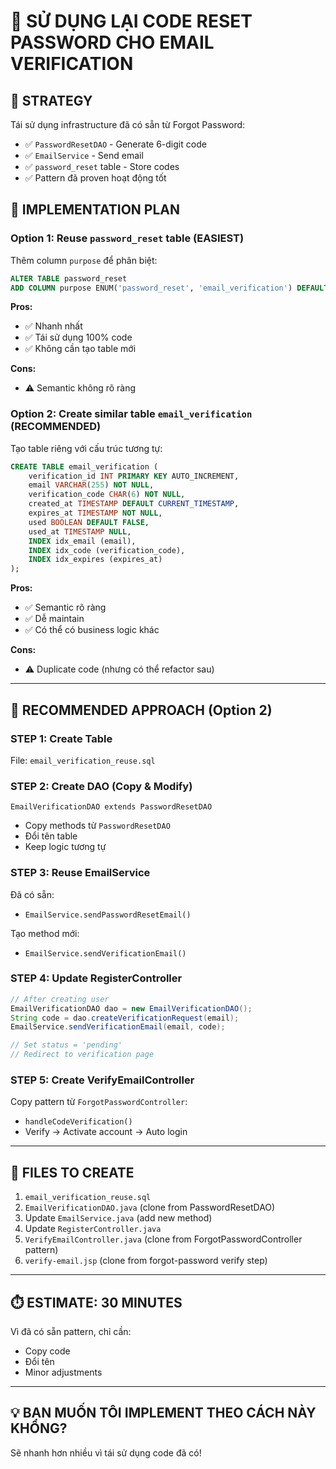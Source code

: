 # 📧 **SỬ DỤNG LẠI CODE RESET PASSWORD CHO EMAIL VERIFICATION**

## 🎯 **STRATEGY**

Tái sử dụng infrastructure đã có sẵn từ Forgot Password:
- ✅ `PasswordResetDAO` - Generate 6-digit code
- ✅ `EmailService` - Send email  
- ✅ `password_reset` table - Store codes
- ✅ Pattern đã proven hoạt động tốt

## 🔧 **IMPLEMENTATION PLAN**

### **Option 1: Reuse `password_reset` table (EASIEST)**

Thêm column `purpose` để phân biệt:
```sql
ALTER TABLE password_reset 
ADD COLUMN purpose ENUM('password_reset', 'email_verification') DEFAULT 'password_reset';
```

**Pros:**
- ✅ Nhanh nhất
- ✅ Tái sử dụng 100% code
- ✅ Không cần tạo table mới

**Cons:**
- ⚠️ Semantic không rõ ràng

### **Option 2: Create similar table `email_verification` (RECOMMENDED)**

Tạo table riêng với cấu trúc tương tự:
```sql
CREATE TABLE email_verification (
    verification_id INT PRIMARY KEY AUTO_INCREMENT,
    email VARCHAR(255) NOT NULL,
    verification_code CHAR(6) NOT NULL,
    created_at TIMESTAMP DEFAULT CURRENT_TIMESTAMP,
    expires_at TIMESTAMP NOT NULL,
    used BOOLEAN DEFAULT FALSE,
    used_at TIMESTAMP NULL,
    INDEX idx_email (email),
    INDEX idx_code (verification_code),
    INDEX idx_expires (expires_at)
);
```

**Pros:**
- ✅ Semantic rõ ràng
- ✅ Dễ maintain
- ✅ Có thể có business logic khác

**Cons:**
- ⚠️ Duplicate code (nhưng có thể refactor sau)

---

## 🚀 **RECOMMENDED APPROACH (Option 2)**

### **STEP 1: Create Table**

File: `email_verification_reuse.sql`

### **STEP 2: Create DAO (Copy & Modify)**

`EmailVerificationDAO extends PasswordResetDAO`
- Copy methods từ `PasswordResetDAO`
- Đổi tên table
- Keep logic tương tự

### **STEP 3: Reuse EmailService**

Đã có sẵn:
- `EmailService.sendPasswordResetEmail()`

Tạo method mới:
- `EmailService.sendVerificationEmail()`

### **STEP 4: Update RegisterController**

```java
// After creating user
EmailVerificationDAO dao = new EmailVerificationDAO();
String code = dao.createVerificationRequest(email);
EmailService.sendVerificationEmail(email, code);

// Set status = 'pending'
// Redirect to verification page
```

### **STEP 5: Create VerifyEmailController**

Copy pattern từ `ForgotPasswordController`:
- `handleCodeVerification()`
- Verify → Activate account → Auto login

---

## 📁 **FILES TO CREATE**

1. `email_verification_reuse.sql`
2. `EmailVerificationDAO.java` (clone from PasswordResetDAO)
3. Update `EmailService.java` (add new method)
4. Update `RegisterController.java`
5. `VerifyEmailController.java` (clone from ForgotPasswordController pattern)
6. `verify-email.jsp` (clone from forgot-password verify step)

---

## ⏱️ **ESTIMATE: 30 MINUTES**

Vì đã có sẵn pattern, chỉ cần:
- Copy code
- Đổi tên
- Minor adjustments

---

## 💡 **BẠN MUỐN TÔI IMPLEMENT THEO CÁCH NÀY KHÔNG?**

Sẽ nhanh hơn nhiều vì tái sử dụng code đã có!

